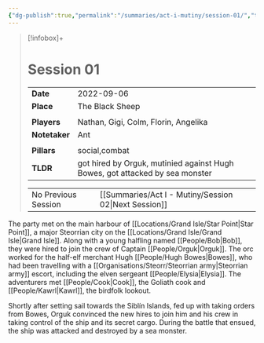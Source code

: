 ```yaml
---
{"dg-publish":true,"permalink":"/summaries/act-i-mutiny/session-01/","tags":["session"]}
---
```


> [!infobox]+
> # Session 01
> 
> | | |
> | --- | --- |
> | **Date** | 2022-09-06 |
> | **Place** | The Black Sheep |
> | | | 
> | **Players** | Nathan, Gigi, Colm, Florin, Angelika |
> | **Notetaker** | Ant |
> | | | 
> | **Pillars** | social,combat | 
> | **TLDR** | got hired by Orguk, mutinied against Hugh Bowes, got attacked by sea monster |
> 
> | | |
> | --- | --- |
> | No Previous Session | [[Summaries/Act I - Mutiny/Session 02\|Next Session]] |

The party met on the main harbour of [[Locations/Grand Isle/Star Point\|Star Point]], a major Steorrian city on the [[Locations/Grand Isle/Grand Isle\|Grand Isle]]. Along with a young halfling named [[People/Bob\|Bob]], they were hired to join the crew of Captain [[People/Orguk\|Orguk]]. The orc worked for the half-elf merchant Hugh [[People/Hugh Bowes\|Bowes]], who had been travelling with a [[Organisations/Steorr/Steorrian army\|Steorrian army]] escort, including the elven sergeant [[People/Elysia\|Elysia]]. The adventurers met [[People/Cook\|Cook]], the Goliath cook and [[People/Kawrl\|Kawrl]], the birdfolk lookout.

Shortly after setting sail towards the Siblín Islands, fed up with taking orders from Bowes, Orguk convinced the new hires to join him and his crew in taking control of the ship and its secret cargo. During the battle that ensued, the ship was attacked and destroyed by a sea monster.